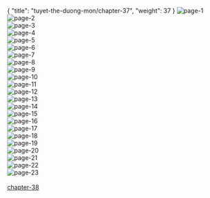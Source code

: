 { "title": "tuyet-the-duong-mon/chapter-37", "weight": 37 }
<img src="tuyet-the-duong-mon_0037_01-eaaed134c156b7c26b57a887731edd4b.webp" alt="page-1" origin="http://1.bp.blogspot.com/-AiNU6ANeTXc/VUIyQy1dxNI/AAAAAAADOsg/Fg6dV484s7I/s0/Dau-La-Dai-Luc-2-Chapter-36-P-2.jpg?imgmax=0"><br/>
<img src="tuyet-the-duong-mon_0037_02-c3e253345edabb53031c0969c527743e.webp" alt="page-2" origin="http://1.bp.blogspot.com/-ngrqOrKHhGc/VUIySdswgeI/AAAAAAADOso/uLVR28_lVKQ/s0/Dau-La-Dai-Luc-2-Chapter-36-P-3.jpg?imgmax=0"><br/>
<img src="tuyet-the-duong-mon_0037_03-8e1dd9c71404025396dffa371d4976bd.webp" alt="page-3" origin="http://1.bp.blogspot.com/-zuj-ATjfrUU/VUIyUCt3zHI/AAAAAAADOsw/kOy8GCNzXOI/s0/Dau-La-Dai-Luc-2-Chapter-36-P-4.jpg?imgmax=0"><br/>
<img src="tuyet-the-duong-mon_0037_04-a89abdca7557fc1a52ae6195d34685b7.webp" alt="page-4" origin="http://1.bp.blogspot.com/-EJFVwI8hUBw/VUIyVmShQpI/AAAAAAADOs4/ecc82DBIrAY/s0/Dau-La-Dai-Luc-2-Chapter-36-P-5.jpg?imgmax=0"><br/>
<img src="tuyet-the-duong-mon_0037_05-543e433ec88a02f384d6ad7e9c22c688.webp" alt="page-5" origin="http://1.bp.blogspot.com/-Qlq_2S0K3_E/VUIyXaE4FAI/AAAAAAADOtA/tcCh8K9xp44/s0/Dau-La-Dai-Luc-2-Chapter-36-P-6.jpg?imgmax=0"><br/>
<img src="tuyet-the-duong-mon_0037_06-4f996d8c8ff395b34818e90884cff50f.webp" alt="page-6" origin="http://1.bp.blogspot.com/-FItXFO4rV_k/VUIyZUSDytI/AAAAAAADOtI/tkckir3-IS0/s0/Dau-La-Dai-Luc-2-Chapter-36-P-7.jpg?imgmax=0"><br/>
<img src="tuyet-the-duong-mon_0037_07-ac028a08294adec22a5d4d229b0b6efe.webp" alt="page-7" origin="http://1.bp.blogspot.com/-5FaWas-Eyy4/VUIybKBFubI/AAAAAAADOtQ/pY9nZaDqkrU/s0/Dau-La-Dai-Luc-2-Chapter-36-P-8.jpg?imgmax=0"><br/>
<img src="tuyet-the-duong-mon_0037_08-a333f8932dcc2e38d254edac097a256b.webp" alt="page-8" origin="http://1.bp.blogspot.com/-mC1GKQRUmVQ/VUIydHhv2zI/AAAAAAADOtY/B5GXwmXph-k/s0/Dau-La-Dai-Luc-2-Chapter-36-P-9.jpg?imgmax=0"><br/>
<img src="tuyet-the-duong-mon_0037_09-2ad06506b293948bf40d8f59ed480ac4.webp" alt="page-9" origin="http://1.bp.blogspot.com/-B39TjricLOw/VUIyfOgsBpI/AAAAAAADOtg/QWHgUOh8hyo/s0/Dau-La-Dai-Luc-2-Chapter-36-P-10.jpg?imgmax=0"><br/>
<img src="tuyet-the-duong-mon_0037_10-18ff909bc3c75e5e0a4be64e32a1b457.webp" alt="page-10" origin="http://1.bp.blogspot.com/-Z-kuopsKkxI/VUIyg3Tu3rI/AAAAAAADOto/2fVwzOhtmo0/s0/Dau-La-Dai-Luc-2-Chapter-36-P-11.jpg?imgmax=0"><br/>
<img src="tuyet-the-duong-mon_0037_11-89c923e73159ea797f81a070671f44f1.webp" alt="page-11" origin="http://1.bp.blogspot.com/-vc20PckMcPU/VUIyigZL-iI/AAAAAAADOtw/nzdB4JZ-iTc/s0/Dau-La-Dai-Luc-2-Chapter-36-P-12.jpg?imgmax=0"><br/>
<img src="tuyet-the-duong-mon_0037_12-b7db265f1463d7658874e1c5e2da2ca1.webp" alt="page-12" origin="http://1.bp.blogspot.com/-oNHQwTkap5I/VUIykO1-1xI/AAAAAAADOt4/cW_KAH-2a3w/s0/Dau-La-Dai-Luc-2-Chapter-36-P-13.jpg?imgmax=0"><br/>
<img src="tuyet-the-duong-mon_0037_13-e5bb4542ef14391fc9be4a26bf0cef52.webp" alt="page-13" origin="http://1.bp.blogspot.com/-o9_6_4-A9zY/VUIyl-y8s7I/AAAAAAADOuA/lqk5-Cx0AfY/s0/Dau-La-Dai-Luc-2-Chapter-36-P-14.jpg?imgmax=0"><br/>
<img src="tuyet-the-duong-mon_0037_14-cbf75e99d0118eedb6810bc488f5b5fd.webp" alt="page-14" origin="http://1.bp.blogspot.com/-zOcjk4aHd4M/VUIynnQi74I/AAAAAAADOuI/YKhTimaEaqM/s0/Dau-La-Dai-Luc-2-Chapter-36-P-15.jpg?imgmax=0"><br/>
<img src="tuyet-the-duong-mon_0037_15-066c8cc90e934579412201fdd2405b57.webp" alt="page-15" origin="http://1.bp.blogspot.com/-VJp2sXtu9-E/VUIypoMwpwI/AAAAAAADOuQ/uk-554n_Gqc/s0/Dau-La-Dai-Luc-2-Chapter-36-P-16.jpg?imgmax=0"><br/>
<img src="tuyet-the-duong-mon_0037_16-ffef00dbb26d07856f715301917caecc.webp" alt="page-16" origin="http://1.bp.blogspot.com/-AfD-EnxBB-w/VUIyrZYJOcI/AAAAAAADOuY/MJoLQdJHX-M/s0/Dau-La-Dai-Luc-2-Chapter-36-P-17.jpg?imgmax=0"><br/>
<img src="tuyet-the-duong-mon_0037_17-0dafed5e3d2efdf8872c470a45cd0f91.webp" alt="page-17" origin="http://1.bp.blogspot.com/-FHBtukH6rQM/VUIytBF7PeI/AAAAAAADOug/-y2QiIJmfAY/s0/Dau-La-Dai-Luc-2-Chapter-36-P-18.jpg?imgmax=0"><br/>
<img src="tuyet-the-duong-mon_0037_18-bae01eea667dccec0fef9cb6d487ec71.webp" alt="page-18" origin="http://1.bp.blogspot.com/-1erXvk0terY/VUIyu2oUWVI/AAAAAAADOuo/DlKATFm8Mqk/s0/Dau-La-Dai-Luc-2-Chapter-36-P-19.jpg?imgmax=0"><br/>
<img src="tuyet-the-duong-mon_0037_19-a48c75fbdd5f9abc3153633cac146ea1.webp" alt="page-19" origin="http://1.bp.blogspot.com/-Hf6-Xzn6G1c/VUIyw9kgokI/AAAAAAADOuw/wKxaHnVkfG0/s0/Dau-La-Dai-Luc-2-Chapter-36-P-20.jpg?imgmax=0"><br/>
<img src="tuyet-the-duong-mon_0037_20-cf1973ac2830273ab5dd0fb6ceb6df55.webp" alt="page-20" origin="http://1.bp.blogspot.com/-93kfcD0rQCg/VUIyycsObsI/AAAAAAADOu4/h0gaXODJK44/s0/Dau-La-Dai-Luc-2-Chapter-36-P-21.jpg?imgmax=0"><br/>
<img src="tuyet-the-duong-mon_0037_21-a4fab8676e91a12bbd209840d2356d9c.webp" alt="page-21" origin="http://1.bp.blogspot.com/-NpSgDygWJYk/VUIyz5cxwrI/AAAAAAADOvA/oK2YsxIH5s0/s0/Dau-La-Dai-Luc-2-Chapter-36-P-22.jpg?imgmax=0"><br/>
<img src="tuyet-the-duong-mon_0037_22-5859011e0cca2a6e25b3a4582da6f333.webp" alt="page-22" origin="http://1.bp.blogspot.com/-HB5kjR6Ta3Q/VUIy1bo34XI/AAAAAAADOvI/xi-a3iW3SpI/s0/Dau-La-Dai-Luc-2-Chapter-36-P-23.jpg?imgmax=0"><br/>
<img src="tuyet-the-duong-mon_0037_23-3940fa4cb7bd33a77419eac342ced32d.webp" alt="page-23" origin="http://1.bp.blogspot.com/-0dmOAlcANKE/VUIy4Lba95I/AAAAAAADOvQ/GYsZiuf_m8s/s0/Dau-La-Dai-Luc-2-Chapter-36-P-24.jpg?imgmax=0"><br/>
<br/><a class="nextchap" href="/tuyet-the-duong-mon/chapter-38">chapter-38</a>
